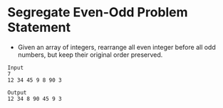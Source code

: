 # Segregate Even-Odd Problem Statement

* Given an array of integers, rearrange all even integer before all odd numbers, but keep their original order preserved.

```
Input
7
12 34 45 9 8 90 3

Output
12 34 8 90 45 9 3
```
